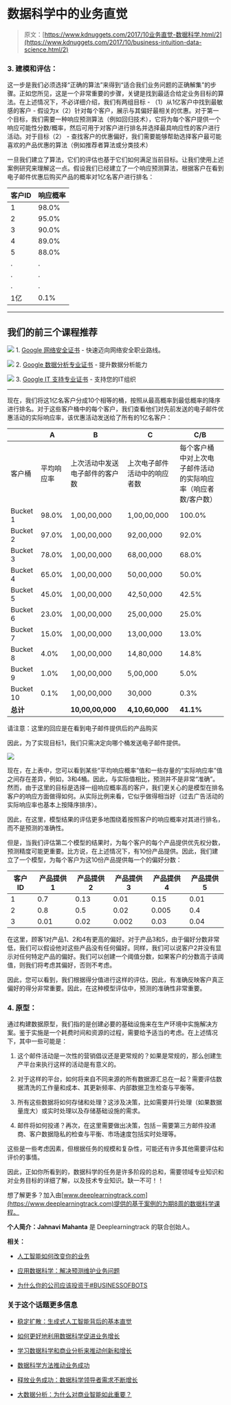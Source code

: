 # 数据科学中的业务直觉

> 原文：[https://www.kdnuggets.com/2017/10业务直觉-数据科学.html/2](https://www.kdnuggets.com/2017/10/business-intuition-data-science.html/2)

### 3\. 建模和评估：

这一步是我们必须选择“正确的算法”来得到“适合我们业务问题的正确解集”的步骤。正如您所见，这是一个非常重要的步骤，关键是找到最适合给定业务目标的算法。在上述情况下，不必详细介绍，我们有两组目标 - （1）从1亿客户中找到最敏感的客户 - 假设为x（2）针对每个客户，展示与其偏好最相关的优惠。对于第一个目标，我们需要一种响应预测算法（例如回归技术），它将为每个客户提供一个响应可能性分数/概率，然后可用于对客户进行排名并选择最具响应性的客户进行活动。对于目标（2） - 查找客户的优惠偏好，我们需要能够帮助选择客户最可能喜欢的产品优惠的算法（例如推荐者算法或分类技术）

一旦我们建立了算法，它们的评估也基于它们如何满足当前目标。让我们使用上述案例研究来理解这一点。假设我们已经建立了一个响应预测算法，根据客户在看到电子邮件优惠后购买产品的概率对1亿名客户进行排名：

| 客户ID | 响应概率 |
| --- | --- |
| 1 | 98.0% |
| 2 | 95.0% |
| 3 | 90.0% |
| 4 | 89.0% |
| 5 | 88.0% |
| . | . |
| . | . |
| . | . |
| 1亿 | 0.1% |

* * *

## 我们的前三个课程推荐

![](../Images/0244c01ba9267c002ef39d4907e0b8fb.png) 1\. [Google 网络安全证书](https://www.kdnuggets.com/google-cybersecurity) - 快速迈向网络安全职业路线。

![](../Images/e225c49c3c91745821c8c0368bf04711.png) 2\. [Google 数据分析专业证书](https://www.kdnuggets.com/google-data-analytics) - 提升数据分析能力

![](../Images/0244c01ba9267c002ef39d4907e0b8fb.png) 3\. [Google IT 支持专业证书](https://www.kdnuggets.com/google-itsupport) - 支持您的IT组织

* * *

现在，我们将这1亿名客户分成10个相等的桶，按照从最高概率到最低概率的降序进行排名。对于这些客户桶中的每个客户，我们查看他们对先前发送的电子邮件优惠活动的实际响应率，该优惠活动发送给了所有的1亿名客户：

|  | A | B | C | C/B |
| --- | --- | --- | --- | --- |
| 客户桶 | 平均响应率 | 上次活动中发送电子邮件的客户数 | 上次电子邮件活动中的响应者数 | 每个客户桶中对上次电子邮件活动的实际响应率（响应者数/客户数） |
| Bucket 1 | 98.0% | 1,00,00,000 | 1,00,00,000 | 100.0% |
| Bucket 2 | 97.0% | 1,00,00,000 | 92,00,000 | 92.0% |
| Bucket 3 | 78.0% | 1,00,00,000 | 68,00,000 | 68.0% |
| Bucket 4 | 65.0% | 1,00,00,000 | 50,00,000 | 50.0% |
| Bucket 5 | 45.0% | 1,00,00,000 | 42,50,000 | 42.5% |
| Bucket 6 | 23.0% | 1,00,00,000 | 25,00,000 | 25.0% |
| Bucket 7 | 15.0% | 1,00,00,000 | 13,00,000 | 13.0% |
| Bucket 8 | 4.0% | 1,00,00,000 | 14,80,000 | 14.8% |
| Bucket 9 | 1.0% | 1,00,00,000 | 5,00,000 | 5.0% |
| Bucket 10 | 0.1% | 1,00,00,000 | 30,000 | 0.3% |
| **总计** |  | **10,00,00,000** | **4,10,60,000** | **41.1%** |

请注意：这里的回应是在看到电子邮件提供后的产品购买

因此，为了实现目标1，我们只需决定向哪个桶发送电子邮件提供。

![](../Images/01e037eadbac62ce8b51793c5a5952e0.png)

现在，在上表中，您可以看到某些“平均响应概率”值和一些存量的“实际响应率”值之间存在差异，例如，3和4桶。因此，与实际值相比，预测并不是非常“准确”。然而，由于这里的目标是选择一组响应概率高的客户，我们更关心的是模型在排名客户的响应方面做得如何。从实际比例来看，它似乎做得相当好（过去广告活动的实际响应率也基本上按降序排序）。

因此，在这里，模型结果的评估更多地围绕着按照客户的响应概率对其进行排名，而不是预测的准确性。

但是，当我们评估第二个模型的结果时，为每个客户的每个产品提供优先权分数，预测精度可能更重要。比方说，在上述情况下，有10份产品提供。因此，我们建立了一个模型，为每个客户为这10份产品提供每一个的偏好分数：

| 客户ID | 产品提供1 | 产品提供2 | 产品提供3 | 产品提供4 | 产品提供5 |
| --- | --- | --- | --- | --- | --- |
| 1 | 0.7 | 0.13 | 0.01 | 0.15 | 0.01 |
| 2 | 0.8 | 0.5 | 0.02 | 0.005 | 0.4 |
| 3 | 0.01 | 0.02 | 0.002 | 0.03 | 0.04 |

在这里，顾客1对产品1、2和4有更高的偏好。对于产品3和5，由于偏好分数非常低，我们可以假设他对这些产品没有任何偏好。同样，我们可以说客户2并没有显示对任何特定产品的偏好。我们可以创建一个阈值分数，如果客户的分数高于该阈值，则我们将考虑其偏好，否则不考虑。

因此，您可以看到，我们根据得分值进行这样的评估，因此，有准确反映客户真正偏好的得分非常重要。因此，在这种模型评估中，预测的准确性非常重要。

### 4\. 原型：

通过构建数据原型，我们指的是创建必要的基础设施来在生产环境中实施解决方案。鉴于实施是一个耗费时间和资源的过程，需要给予适当的考虑。在上述情况下，其中一些可能是：

1.  这个邮件活动是一次性的营销倡议还是更常规的？如果是常规的，那么创建生产平台来执行这样的活动是有意义的。

1.  对于这样的平台，如何将来自不同来源的所有数据源汇总在一起？需要评估数据清洗的工作量和成本、其更新频率、内部数据卫生检查与平衡等。

1.  所有这些数据将如何存储和处理？这涉及决策，比如需要并行处理（如果数据量庞大）或实时处理以及存储基础设施的需求。

1.  邮件将如何投递？再次，在这里需要做出决策，包括－需要第三方邮件投递商、客户数据隐私的检查与平衡、市场速度包括实时处理等。

这些是一些考虑因素，但根据任务的规模和复杂性，可能还有许多其他需要评估和评价的事情。

因此，正如你所看到的，数据科学的任务是许多阶段的总和，需要领域专业知识和对业务目标的详细了解，以及技术专业知识。缺一不可！！

想了解更多？加入由[www.deeplearningtrack.com](https://www.deeplearningtrack.com)提供的基于案例的为期8周的数据科学课程。

**个人简介：Jahnavi Mahanta** 是 Deeplearningtrack 的联合创始人。

**相关：**

+   [人工智能如何改变你的业务](/2017/10/ways-ai-change-business.html)

+   [应用数据科学：解决预测维护业务问题](/2017/10/applied-data-science-solving-predictive-maintenance-business-problem.html)

+   [为什么你的公司应该投资于#BUSINESSOFBOTS](/2017/09/businessofbots-san-francisco-october.html)

### 关于这个话题更多信息

+   [稳定扩散：生成式人工智能背后的基本直觉](https://www.kdnuggets.com/2023/06/stable-diffusion-basic-intuition-behind-generative-ai.html)

+   [如何更好地利用数据科学促进业务增长](https://www.kdnuggets.com/2022/08/better-leverage-data-science-business-growth.html)

+   [学习数据科学和商业分析来推动创新和增长](https://www.kdnuggets.com/2023/08/learn-data-science-business-analytics-drive-innovation-growth.html)

+   [数据科学方法推动业务成功](https://www.kdnuggets.com/2023/10/nwu-data-science-methods-drive-business-success)

+   [释放业务成功：数据科学领导者需求不断增长](https://www.kdnuggets.com/unlocking-business-success-the-growing-demand-for-data-science-leaders)

+   [大数据分析：为什么对商业智能如此重要？](https://www.kdnuggets.com/2023/06/big-data-analytics-crucial-business-intelligence.html)
